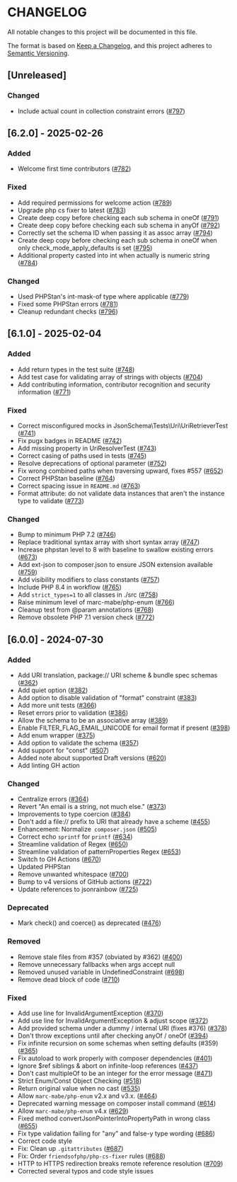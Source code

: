 # CHANGELOG

All notable changes to this project will be documented in this file.

The format is based on [Keep a Changelog](https://keepachangelog.com/en/1.1.0/),
and this project adheres to [Semantic Versioning](https://semver.org/spec/v2.0.0.html).

## [Unreleased]
### Changed
- Include actual count in collection constraint errors ([#797](https://github.com/jsonrainbow/json-schema/pull/797))

## [6.2.0] - 2025-02-26
### Added
- Welcome first time contributors ([#782](https://github.com/jsonrainbow/json-schema/pull/782))

### Fixed
- Add required permissions for welcome action ([#789](https://github.com/jsonrainbow/json-schema/pull/789))
- Upgrade php cs fixer to latest ([#783](https://github.com/jsonrainbow/json-schema/pull/783))
- Create deep copy before checking each sub schema in oneOf ([#791](https://github.com/jsonrainbow/json-schema/pull/791))
- Create deep copy before checking each sub schema in anyOf ([#792](https://github.com/jsonrainbow/json-schema/pull/792))
- Correctly set the schema ID when passing it as assoc array ([#794](https://github.com/jsonrainbow/json-schema/pull/794))
- Create deep copy before checking each sub schema in oneOf when only check_mode_apply_defaults is set ([#795](https://github.com/jsonrainbow/json-schema/pull/795))
- Additional property casted into int when actually is numeric string ([#784](https://github.com/jsonrainbow/json-schema/pull/784))

### Changed
- Used PHPStan's int-mask-of<T> type where applicable ([#779](https://github.com/jsonrainbow/json-schema/pull/779))
- Fixed some PHPStan errors ([#781](https://github.com/jsonrainbow/json-schema/pull/781))
- Cleanup redundant checks ([#796](https://github.com/jsonrainbow/json-schema/pull/796))

## [6.1.0] - 2025-02-04
### Added
- Add return types in the test suite ([#748](https://github.com/jsonrainbow/json-schema/pull/748))
- Add test case for validating array of strings with objects ([#704](https://github.com/jsonrainbow/json-schema/pull/704))
- Add contributing information, contributor recognition and security information ([#771](https://github.com/jsonrainbow/json-schema/pull/771)) 

### Fixed
- Correct misconfigured mocks in JsonSchema\Tests\Uri\UriRetrieverTest ([#741](https://github.com/jsonrainbow/json-schema/pull/741))
- Fix pugx badges in README ([#742](https://github.com/jsonrainbow/json-schema/pull/742))
- Add missing property in UriResolverTest ([#743](https://github.com/jsonrainbow/json-schema/pull/743))
- Correct casing of paths used in tests ([#745](https://github.com/jsonrainbow/json-schema/pull/745))
- Resolve deprecations of optional parameter ([#752](https://github.com/jsonrainbow/json-schema/pull/752))
- Fix wrong combined paths when traversing upward, fixes #557 ([#652](https://github.com/jsonrainbow/json-schema/pull/652))
- Correct PHPStan baseline ([#764](https://github.com/jsonrainbow/json-schema/pull/764))
- Correct spacing issue in `README.md` ([#763](https://github.com/jsonrainbow/json-schema/pull/763))
- Format attribute: do not validate data instances that aren't the instance type to validate ([#773](https://github.com/jsonrainbow/json-schema/pull/773))

### Changed
- Bump to minimum PHP 7.2 ([#746](https://github.com/jsonrainbow/json-schema/pull/746))
- Replace traditional syntax array with short syntax array ([#747](https://github.com/jsonrainbow/json-schema/pull/747))
- Increase phpstan level to 8 with baseline to swallow existing errors ([#673](https://github.com/jsonrainbow/json-schema/pull/673))
- Add ext-json to composer.json to ensure JSON extension available  ([#759](https://github.com/jsonrainbow/json-schema/pull/759))
- Add visibility modifiers to class constants ([#757](https://github.com/jsonrainbow/json-schema/pull/757))
- Include PHP 8.4 in workflow ([#765](https://github.com/jsonrainbow/json-schema/pull/765))
- Add `strict_types=1` to all classes in ./src ([#758](https://github.com/jsonrainbow/json-schema/pull/758))
- Raise minimum level of marc-mabe/php-enum ([#766](https://github.com/jsonrainbow/json-schema/pull/766))
- Cleanup test from @param annotations ([#768](https://github.com/jsonrainbow/json-schema/pull/768))
- Remove obsolete PHP 7.1 version check ([#772](https://github.com/jsonrainbow/json-schema/pull/772))

## [6.0.0] - 2024-07-30
### Added
- Add URI translation, package:// URI scheme & bundle spec schemas ([#362](https://github.com/jsonrainbow/json-schema/pull/362))
- Add quiet option ([#382](https://github.com/jsonrainbow/json-schema/pull/382))
- Add option to disable validation of "format" constraint ([#383](https://github.com/jsonrainbow/json-schema/pull/383))
- Add more unit tests ([#366](https://github.com/jsonrainbow/json-schema/pull/366))
- Reset errors prior to validation ([#386](https://github.com/jsonrainbow/json-schema/pull/386))
- Allow the schema to be an associative array ([#389](https://github.com/jsonrainbow/json-schema/pull/389))
- Enable FILTER_FLAG_EMAIL_UNICODE for email format if present ([#398](https://github.com/jsonrainbow/json-schema/pull/398))
- Add enum wrapper ([#375](https://github.com/jsonrainbow/json-schema/pull/375))
- Add option to validate the schema ([#357](https://github.com/jsonrainbow/json-schema/pull/357))
- Add support for "const" ([#507](https://github.com/jsonrainbow/json-schema/pull/507))
- Added note about supported Draft versions ([#620](https://github.com/jsonrainbow/json-schema/pull/620))
- Add linting GH action
### Changed
- Centralize errors ([#364](https://github.com/jsonrainbow/json-schema/pull/364))
- Revert "An email is a string, not much else." ([#373](https://github.com/jsonrainbow/json-schema/pull/373))
- Improvements to type coercion ([#384](https://github.com/jsonrainbow/json-schema/pull/384))
- Don't add a file:// prefix to URI that already have a scheme ([#455](https://github.com/jsonrainbow/json-schema/pull/455))
- Enhancement: Normalize` composer.json` ([#505](https://github.com/jsonrainbow/json-schema/pull/505))
- Correct echo `sprintf` for `printf` ([#634](https://github.com/jsonrainbow/json-schema/pull/634))
- Streamline validation of Regex ([#650](https://github.com/jsonrainbow/json-schema/pull/650))
- Streamline validation of patternProperties Regex ([#653](https://github.com/jsonrainbow/json-schema/pull/653))
- Switch to GH Actions ([#670](https://github.com/jsonrainbow/json-schema/pull/670))
- Updated PHPStan
- Remove unwanted whitespace ([#700](https://github.com/jsonrainbow/json-schema/pull/700))
- Bump to v4 versions of GitHub actions ([#722](https://github.com/jsonrainbow/json-schema/pull/722))
- Update references to jsonrainbow ([#725](https://github.com/jsonrainbow/json-schema/pull/725))
### Deprecated
- Mark check() and coerce() as deprecated ([#476](https://github.com/jsonrainbow/json-schema/pull/476))
### Removed
- Remove stale files from #357 (obviated by #362) ([#400](https://github.com/jsonrainbow/json-schema/pull/400))
- Remove unnecessary fallbacks when args accept null
- Removed unused variable in UndefinedConstraint ([#698](https://github.com/jsonrainbow/json-schema/pull/698))
- Remove dead block of code ([#710](https://github.com/jsonrainbow/json-schema/pull/710))
### Fixed
- Add use line for InvalidArgumentException ([#370](https://github.com/jsonrainbow/json-schema/pull/370))
- Add use line for InvalidArgumentException & adjust scope ([#372](https://github.com/jsonrainbow/json-schema/pull/372))
- Add provided schema under a dummy / internal URI (fixes #376) ([#378](https://github.com/jsonrainbow/json-schema/pull/378))
- Don't throw exceptions until after checking anyOf / oneOf ([#394](https://github.com/jsonrainbow/json-schema/pull/394))
- Fix infinite recursion on some schemas when setting defaults (#359) ([#365](https://github.com/jsonrainbow/json-schema/pull/365))
- Fix autoload to work properly with composer dependencies ([#401](https://github.com/jsonrainbow/json-schema/pull/401))
- Ignore $ref siblings & abort on infinite-loop references ([#437](https://github.com/jsonrainbow/json-schema/pull/437))
- Don't cast multipleOf to be an integer for the error message ([#471](https://github.com/jsonrainbow/json-schema/pull/471))
- Strict Enum/Const Object Checking ([#518](https://github.com/jsonrainbow/json-schema/pull/518))
- Return original value when no cast ([#535](https://github.com/jsonrainbow/json-schema/pull/535))
- Allow `marc-mabe/php-enum` v2.x and v3.x. ([#464](https://github.com/jsonrainbow/json-schema/pull/464))
- Deprecated warning message on composer install command ([#614](https://github.com/jsonrainbow/json-schema/pull/614))
- Allow `marc-mabe/php-enum` v4.x ([#629](https://github.com/jsonrainbow/json-schema/pull/629))
- Fixed method convertJsonPointerIntoPropertyPath in wrong class ([#655](https://github.com/jsonrainbow/json-schema/pull/655))
- Fix type validation failing for "any" and false-y type wording ([#686](https://github.com/jsonrainbow/json-schema/pull/686))
- Correct code style
- Fix: Clean up `.gitattributes` ([#687](https://github.com/jsonrainbow/json-schema/pull/687))
- Fix: Order `friendsofphp/php-cs-fixer` rules ([#688](https://github.com/jsonrainbow/json-schema/pull/688))
- HTTP to HTTPS redirection breaks remote reference resolution ([#709](https://github.com/jsonrainbow/json-schema/pull/709))
- Corrected several typos and code style issues

